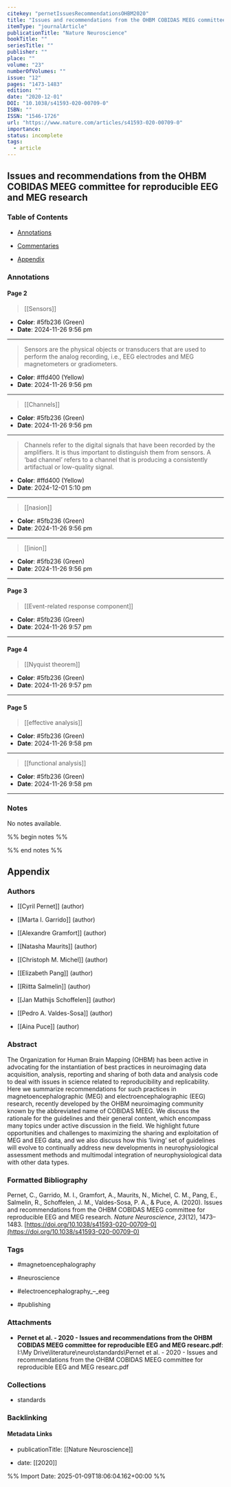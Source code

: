 ```yaml
---
citekey: "pernetIssuesRecommendationsOHBM2020"
title: "Issues and recommendations from the OHBM COBIDAS MEEG committee for reproducible EEG and MEG research"
itemType: "journalArticle"
publicationTitle: "Nature Neuroscience"
bookTitle: ""
seriesTitle: ""
publisher: ""
place: ""
volume: "23"
numberOfVolumes: ""
issue: "12"
pages: "1473-1483"
edition: ""
date: "2020-12-01"
DOI: "10.1038/s41593-020-00709-0"
ISBN: ""
ISSN: "1546-1726"
url: "https://www.nature.com/articles/s41593-020-00709-0"
importance: 
status: incomplete
tags:
  - article
---
```


## Issues and recommendations from the OHBM COBIDAS MEEG committee for reproducible EEG and MEG research

### Table of Contents

- [Annotations](#annotations)

+ [Commentaries](#commentaries)

- [Appendix](#appendix)

### Annotations




#### Page 2








> [[Sensors]]





- **Color**: #5fb236 (Green)
- **Date**: 2024-11-26 9:56 pm

---







> Sensors are the physical objects or transducers that are used to perform the analog recording, i.e., EEG electrodes and MEG magnetometers or gradiometers.





- **Color**: #ffd400 (Yellow)
- **Date**: 2024-11-26 9:56 pm

---








> [[Channels]]





- **Color**: #5fb236 (Green)
- **Date**: 2024-11-26 9:56 pm

---







> Channels refer to the digital signals that have been recorded by the amplifiers. It is thus important to distinguish them from sensors. A ‘bad channel’ refers to a channel that is producing a consistently artifactual or low-quality signal.





- **Color**: #ffd400 (Yellow)
- **Date**: 2024-12-01 5:10 pm

---








> [[nasion]]





- **Color**: #5fb236 (Green)
- **Date**: 2024-11-26 9:56 pm

---








> [[inion]]





- **Color**: #5fb236 (Green)
- **Date**: 2024-11-26 9:56 pm

---



#### Page 3








> [[Event-related response component]]





- **Color**: #5fb236 (Green)
- **Date**: 2024-11-26 9:57 pm

---



#### Page 4








> [[Nyquist theorem]]





- **Color**: #5fb236 (Green)
- **Date**: 2024-11-26 9:57 pm

---



#### Page 5








> [[effective analysis]]





- **Color**: #5fb236 (Green)
- **Date**: 2024-11-26 9:58 pm

---








> [[functional analysis]]





- **Color**: #5fb236 (Green)
- **Date**: 2024-11-26 9:58 pm

---





### Notes


No notes available.


%% begin notes %%

<!-- Write your personal notes here -->

%% end notes %%

## Appendix

### Authors


- [[Cyril Pernet]] (author)

- [[Marta I. Garrido]] (author)

- [[Alexandre Gramfort]] (author)

- [[Natasha Maurits]] (author)

- [[Christoph M. Michel]] (author)

- [[Elizabeth Pang]] (author)

- [[Riitta Salmelin]] (author)

- [[Jan Mathijs Schoffelen]] (author)

- [[Pedro A. Valdes-Sosa]] (author)

- [[Aina Puce]] (author)



### Abstract

The Organization for Human Brain Mapping (OHBM) has been active in advocating for the instantiation of best practices in neuroimaging data acquisition, analysis, reporting and sharing of both data and analysis code to deal with issues in science related to reproducibility and replicability. Here we summarize recommendations for such practices in magnetoencephalographic (MEG) and electroencephalographic (EEG) research, recently developed by the OHBM neuroimaging community known by the abbreviated name of COBIDAS MEEG. We discuss the rationale for the guidelines and their general content, which encompass many topics under active discussion in the field. We highlight future opportunities and challenges to maximizing the sharing and exploitation of MEG and EEG data, and we also discuss how this ‘living’ set of guidelines will evolve to continually address new developments in neurophysiological assessment methods and multimodal integration of neurophysiological data with other data types.


### Formatted Bibliography

Pernet, C., Garrido, M. I., Gramfort, A., Maurits, N., Michel, C. M., Pang, E., Salmelin, R., Schoffelen, J. M., Valdes-Sosa, P. A., & Puce, A. (2020). Issues and recommendations from the OHBM COBIDAS MEEG committee for reproducible EEG and MEG research. _Nature Neuroscience_, _23_(12), 1473–1483. [https://doi.org/10.1038/s41593-020-00709-0](https://doi.org/10.1038/s41593-020-00709-0)


### Tags


- #magnetoencephalography

- #neuroscience

- #electroencephalography_–_eeg

- #publishing




### Attachments


- **Pernet et al. - 2020 - Issues and recommendations from the OHBM COBIDAS MEEG committee for reproducible EEG and MEG researc.pdf**: I:\My Drive\literature\neuro\standards\Pernet et al. - 2020 - Issues and recommendations from the OHBM COBIDAS MEEG committee for reproducible EEG and MEG researc.pdf




### Collections


- standards





### Backlinking


#### Metadata Links


- publicationTitle: [[Nature Neuroscience]]




- date: [[2020]]






%% Import Date: 2025-01-09T18:06:04.162+00:00 %%
